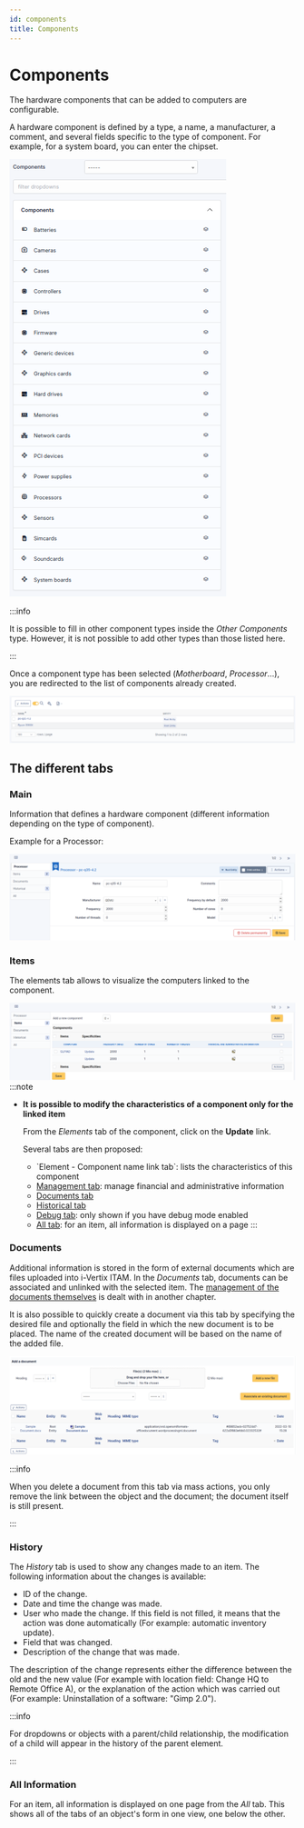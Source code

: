 ```yaml
---
id: components
title: Components
---
```


# Components

The hardware components that can be added to computers are configurable.

A hardware component is defined by a type, a name, a manufacturer, a
comment, and several fields specific to the type of component. For
example, for a system board, you can enter the chipset.

![List of component types](../../assets/modules/configuration/images/component_dropdown.png)

:::info

It is possible to fill in other component types inside the *Other
Components* type. However, it is not possible to add other types than
those listed here.

:::

Once a component type has been selected (*Motherboard*,
*Processor*...), you are redirected to the list of components already
created.

![List of components](../../assets/modules/configuration/images/component_list.png)

## The different tabs

### Main

Information that defines a hardware component (different information
depending on the type of component).

Example for a Processor:

![Processor component details](../../assets/modules/configuration/images/component_details.png)

### Items

The elements tab allows to visualize the computers linked to the
component.

![Component associated items](../../assets/modules/configuration/images/component_elements.png)
:::note

- **It is possible to modify the characteristics of a component only for
  the linked item**

  From the *Elements* tab of the component, click on the **Update**
  link.

  Several tabs are then proposed:

  - \`Element - Component name link tab\`: lists the characteristics of
    this component
  - [Management tab](../../modules/tabs/management):
    manage financial and administrative information
  - [Documents tab](../../modules/tabs/documents)
  - [Historical tab](../../modules/tabs/historical)
  - [Debug tab](../../modules/tabs/debug): only
    shown if you have debug mode enabled
  - [All tab](../../modules/tabs/all): for an item,
    all information is displayed on a page
:::

### Documents

Additional information is stored in the form of external documents which
are files uploaded into i-Vertix ITAM. In the *Documents* tab, documents can be
associated and unlinked with the selected item. The
[management of the documents themselves](../../modules/management/documents) is dealt with in another chapter.

It is also possible to quickly create a document via this tab by
specifying the desired file and optionally the field in which the new
document is to be placed. The name of the created document will be based
on the name of the added file.

![Document creation screen](../../assets/modules/tabs/images/documents.png)

:::info

When you delete a document from this tab via mass actions, you only
remove the link between the object and the document; the document
itself is still present.

:::

### History

The *History* tab is used to show any changes made to an item. The
following information about the changes is available:

- ID of the change.
- Date and time the change was made.
- User who made the change. If this field is not filled, it means that
  the action was done automatically (For example: automatic inventory
  update).
- Field that was changed.
- Description of the change that was made.

The description of the change represents either the difference between
the old and the new value (For example with location field: Change HQ to
Remote Office A), or the explanation of the action which was carried out
(For example: Uninstallation of a software: "Gimp 2.0").

:::info

For dropdowns or objects with a parent/child relationship, the
modification of a child will appear in the history of the parent
element.

:::

### All Information

For an item, all information is displayed on one page from the *All*
tab. This shows all of the tabs of an object's form in one view, one
below the other.
